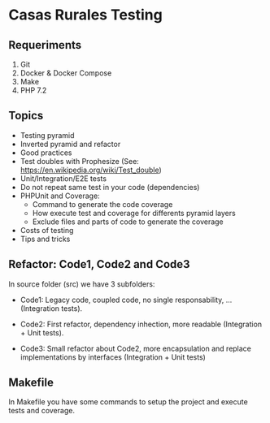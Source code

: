 # Casas Rurales Testing

## Requeriments

1. Git
2. Docker & Docker Compose
3. Make
4. PHP 7.2

## Topics

- Testing pyramid
- Inverted pyramid and refactor
- Good practices
- Test doubles with Prophesize (See: https://en.wikipedia.org/wiki/Test_double)
- Unit/Integration/E2E tests
- Do not repeat same test in your code (dependencies)
- PHPUnit and Coverage:
    - Command to generate the code coverage
    - How execute test and coverage for differents pyramid layers
    - Exclude files and parts of code to generate the coverage
- Costs of testing
- Tips and tricks

## Refactor: Code1, Code2 and Code3
    
In source folder (src) we have 3 subfolders:

- Code1: Legacy code, coupled code, no single responsability, ... (Integration tests).

- Code2: First refactor, dependency inhection, more readable (Integration + Unit tests). 

- Code3: Small refactor about Code2, more encapsulation and replace implementations by interfaces (Integration + Unit tests)   
    
## Makefile

In Makefile you have some commands to setup the project and execute tests and coverage.


